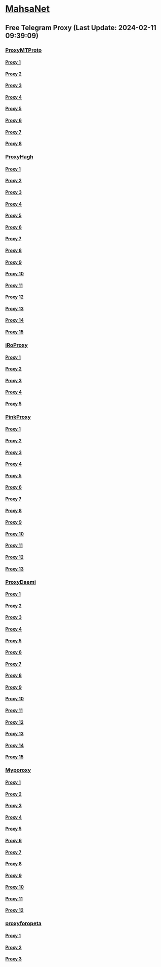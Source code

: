 
# [MahsaNet](https://t.me/mahsa_net)
## Free Telegram Proxy (Last Update: 2024-02-11 09:39:09)
### [ProxyMTProto](https://t.me/ProxyMTProto)
#### [Proxy 1](tg://proxy?server=23.88.52.127&port=3443&secret=FgMBAgABAAH8AwOG4kw63Q%3D%3D)
#### [Proxy 2](tg://proxy?server=135.181.110.108&port=3443&secret=FgMBAgABAAH8AwOG4kw63Q%3D%3D)
#### [Proxy 3](tg://proxy?server=78.46.190.110&port=8085&secret=FgMBAgABAAH8AwOG4kw63Q%3D%3D)
#### [Proxy 4](tg://proxy?server=159.69.246.188&port=443&secret=FgMBAgABAAH8AwOG4kw63Q==)
#### [Proxy 5](tg://proxy?server=91.107.203.119&port=443&secret=FgMBAgABAAH8AwOG4kw63Q==)
#### [Proxy 6](tg://proxy?server=178.63.125.215&port=443&secret=ee1603010200010001fc030386e24c3add666172616b61762e636f6d)
#### [Proxy 7](tg://proxy?server=178.63.125.212&port=7585&secret=FgMBAgABAAH8AwOG4kw63Q%3D%3D)
#### [Proxy 8](tg://proxy?server=49.13.198.45&port=443&secret=3fQ1mpsyX_HR5QhN8OD3U3s)
### [ProxyHagh](https://t.me/ProxyHagh)
#### [Proxy 1](tg://proxy?server=188.40.167.63&port=7585&secret=FgMBAgABAAH8AwOG4kw63Q%3D%3D)
#### [Proxy 2](tg://proxy?server=178.63.125.215&port=443&secret=ee1603010200010001fc030386e24c3add666172616b61762e636f6d)
#### [Proxy 3](tg://proxy?server=188.40.167.63&port=7585&secret=FgMBAgABAAH8AwOG4kw63Q%3D%3D)
#### [Proxy 4](tg://proxy?server=188.40.167.63&port=7585&secret=FgMBAgABAAH8AwOG4kw63Q%3D%3D)
#### [Proxy 5](tg://proxy?server=178.63.125.215&port=443&secret=ee1603010200010001fc030386e24c3add666172616b61762e636f6d)
#### [Proxy 6](tg://proxy?server=188.40.167.63&port=7585&secret=FgMBAgABAAH8AwOG4kw63Q%3D%3D)
#### [Proxy 7](tg://proxy?server=188.40.167.63&port=7585&secret=FgMBAgABAAH8AwOG4kw63Q%3D%3D)
#### [Proxy 8](tg://proxy?server=178.63.125.215&port=443&secret=ee1603010200010001fc030386e24c3add666172616b61762e636f6d)
#### [Proxy 9](tg://proxy?server=188.40.167.63&port=7585&secret=FgMBAgABAAH8AwOG4kw63Q%3D%3D)
#### [Proxy 10](tg://proxy?server=188.40.167.63&port=7585&secret=FgMBAgABAAH8AwOG4kw63Q%3D%3D)
#### [Proxy 11](tg://proxy?server=178.63.125.215&port=443&secret=ee1603010200010001fc030386e24c3add666172616b61762e636f6d)
#### [Proxy 12](tg://proxy?server=188.40.167.63&port=7585&secret=FgMBAgABAAH8AwOG4kw63Q%3D%3D)
#### [Proxy 13](tg://proxy?server=188.40.167.63&port=7585&secret=FgMBAgABAAH8AwOG4kw63Q%3D%3D)
#### [Proxy 14](tg://proxy?server=178.63.125.215&port=443&secret=ee1603010200010001fc030386e24c3add666172616b61762e636f6d)
#### [Proxy 15](tg://proxy?server=188.40.167.63&port=7585&secret=FgMBAgABAAH8AwOG4kw63Q%3D%3D)
### [iRoProxy](https://t.me/iRoProxy)
#### [Proxy 1](tg://proxy?server=94.130.204.27&port=250&secret=FgMBAgABAAH8AwOG4kw63Q%3D%3D)
#### [Proxy 2](tg://proxy?server=195.201.246.151&port=250&secret=FgMBAgABAAH8AwOG4kw63Q%3D%3D)
#### [Proxy 3](tg://proxy?server=195.201.109.238&port=250&secret=FgMBAgABAAH8AwOG4kw63Q%3D%3D)
#### [Proxy 4](tg://proxy?server=144.76.83.123&port=250&secret=FgMBAgABAAH8AwOG4kw63Q%3D%3D)
#### [Proxy 5](tg://proxy?server=46.4.78.150&port=6&secret=FgMBAgABAAH8AwOG4kw63Q%3D%3D)
### [PinkProxy](https://t.me/PinkProxy)
#### [Proxy 1](tg://proxy?server=116.203.248.112&port=4045&secret=FgMBAgABAAH8AwOG4kw63Q==)
#### [Proxy 2](tg://proxy?server=159.69.186.150&port=4045&secret=FgMBAgABAAH8AwOG4kw63Q==)
#### [Proxy 3](tg://proxy?server=49.13.75.122&port=4045&secret=FgMBAgABAAH8AwOG4kw63Q==)
#### [Proxy 4](tg://proxy?server=159.69.188.181&port=4045&secret=FgMBAgABAAH8AwOG4kw63Q==)
#### [Proxy 5](tg://proxy?server=159.69.242.22&port=4045&secret=FgMBAgABAAH8AwOG4kw63Q==)
#### [Proxy 6](tg://proxy?server=167.235.202.87&port=4045&secret=FgMBAgABAAH8AwOG4kw63Q==)
#### [Proxy 7](tg://proxy?server=159.69.250.103&port=4045&secret=FgMBAgABAAH8AwOG4kw63Q==)
#### [Proxy 8](tg://proxy?server=116.202.99.201&port=4045&secret=FgMBAgABAAH8AwOG4kw63Q==)
#### [Proxy 9](tg://proxy?server=49.12.34.94&port=4045&secret=FgMBAgABAAH8AwOG4kw63Q==)
#### [Proxy 10](tg://proxy?server=49.13.135.114&port=4045&secret=FgMBAgABAAH8AwOG4kw63Q==)
#### [Proxy 11](tg://proxy?server=159.69.122.138&port=4045&secret=FgMBAgABAAH8AwOG4kw63Q==)
#### [Proxy 12](tg://proxy?server=49.12.34.94&port=4045&secret=FgMBAgABAAH8AwOG4kw63Q==)
#### [Proxy 13](tg://proxy?server=49.13.133.175&port=4045&secret=FgMBAgABAAH8AwOG4kw63Q==)
### [ProxyDaemi](https://t.me/ProxyDaemi)
#### [Proxy 1](tg://proxy?server=49.13.159.188&port=2024&secret=FgMBAgABAAH8AwOG4kw63Q%3D%3D)
#### [Proxy 2](tg://proxy?server=138.201.247.231&port=443&secret=8JEkJukBYNPSy7OH6v7urg)
#### [Proxy 3](tg://proxy?server=142.132.237.47&port=3443&secret=FgMBAgABAAH8AwOG4kw63Q%3D%3D)
#### [Proxy 4](tg://proxy?server=157.90.126.161&port=2024&secret=FgMBAgABAAH8AwOG4kw63Q==)
#### [Proxy 5](tg://proxy?server=167.235.197.224&port=4045&secret=FgMBAgABAAH8AwOG4kw63Q==)
#### [Proxy 6](tg://proxy?server=148.251.82.228&port=3443&secret=FgMBAgABAAH8AwOG4kw63Q%3D%3D)
#### [Proxy 7](tg://proxy?server=49.13.20.147&port=3443&secret=FgMBAgABAAH8AwOG4kw63Q%3D%3D)
#### [Proxy 8](tg://proxy?server=94.130.175.97&port=8&secret=FgMBAgABAAH8AwOG4kw63Q%3D%3D)
#### [Proxy 9](tg://proxy?server=138.201.247.231&port=443&secret=8JEkJukBYNPSy7OH6v7urg)
#### [Proxy 10](tg://proxy?server=45.88.8.188&port=443&secret=FgMBAgABAAH8AwOG4kw63Q%3D%3D)
#### [Proxy 11](tg://proxy?server=49.13.202.255&port=7443&secret=AAAAAAAAAAAAAAAAAAAAABQ%3D)
#### [Proxy 12](tg://proxy?server=178.63.234.56&port=2024&secret=FgMBAgABAAH8AwOG4kw63Q==)
#### [Proxy 13](tg://proxy?server=136.243.250.32&port=8085&secret=FgMBAgABAAH8AwOG4kw63Q%3D%3D)
#### [Proxy 14](tg://proxy?server=88.198.101.164&port=8085&secret=FgMBAgABAAH8AwOG4kw63Q%3D%3D)
#### [Proxy 15](tg://proxy?server=188.34.167.219&port=4045&secret=FgMBAgABAAH8AwOG4kw63Q==)
### [Myporoxy](https://t.me/Myporoxy)
#### [Proxy 1](tg://proxy?server=159.69.153.55&port=8770&secret=FgMBAgABAAH8AwOG4kw63Q==)
#### [Proxy 2](tg://proxy?server=cloudflare.com.nokia.com.co.uk.do_yo.want_to.clash_with.this.www.microsoft.com.there_is_no.place_like.localhost.www.bing.com.count_with_me.cyou.net.digikala.com.msn.com.bsi.ir.enamad.ir.now_sudo.again_to_fight.everyone.i_am.the_internet.shert-men.sbs.&port=1201&secret=FpABAiIBhwH8AwOG42xL3Q==)
#### [Proxy 3](tg://proxy?server=168.119.234.48&port=4550&secret=FpABAiIBhwH8AwOG42xL3Q==)
#### [Proxy 4](tg://proxy?server=116.202.111.240&port=7667&secret=FpABAiIBhwH8AwOG42xL3Q==)
#### [Proxy 5](tg://proxy?server=167.235.247.218&port=7667&secret=FpABAiIBhwH8AwOG42xL3Q==)
#### [Proxy 6](tg://proxy?server=cloudflare.com.nokia.com.co.uk.do_yo.want_to.clash_with.this.www.microsoft.com.there_is_no.place_like.localhost.www.bing.com.count_with_me.cyou.net.digikala.com.msn.com.bsi.ir.enamad.ir.now_sudo.again_to_fight.everyone.i_am.the_internet.shert-men.sbs.&port=1201&secret=FpABAiIBhwH8AwOG42xL3Q==)
#### [Proxy 7](tg://proxy?server=159.69.153.55&port=8770&secret=FgMBAgABAAH8AwOG4kw63Q==)
#### [Proxy 8](tg://proxy?server=116.202.111.240&port=7667&secret=FpABAiIBhwH8AwOG42xL3Q==)
#### [Proxy 9](tg://proxy?server=167.235.247.218&port=7667&secret=FpABAiIBhwH8AwOG42xL3Q==)
#### [Proxy 10](tg://proxy?server=cloudflare.com.nokia.com.co.uk.do_yo.want_to.clash_with.this.www.microsoft.com.there_is_no.place_like.localhost.www.bing.com.count_with_me.cyou.net.digikala.com.msn.com.bsi.ir.enamad.ir.now_sudo.again_to_fight.everyone.i_am.the_internet.ractor-berg.sbs.&port=4550&secret=FpABAiIBhwH8AwOG42xL3Q==)
#### [Proxy 11](tg://proxy?server=cloudflare.com.nokia.com.co.uk.do_yo.want_to.clash_with.this.www.microsoft.com.there_is_no.place_like.localhost.www.bing.com.count_with_me.cyou.net.digikala.com.msn.com.bsi.ir.enamad.ir.now_sudo.again_to_fight.everyone.i_am.the_internet.shert-men.sbs.&port=1201&secret=FpABAiIBhwH8AwOG42xL3Q==)
#### [Proxy 12](tg://proxy?server=159.69.153.55&port=8770&secret=FgMBAgABAAH8AwOG4kw63Q==)
### [proxyforopeta](https://t.me/proxyforopeta)
#### [Proxy 1](tg://proxy?server=178.63.89.175&port=6&secret=FgMBAgABAAH8AwOG4kw63Q%3D%3D)
#### [Proxy 2](tg://proxy?server=5.9.231.190&port=8085&secret=FgMBAgABAAH8AwOG4kw63Q==)
#### [Proxy 3](tg://proxy?server=49.13.125.130&port=3443&secret=FgMBAgABAAH8AwOG4kw63Q%3D%3D)

    